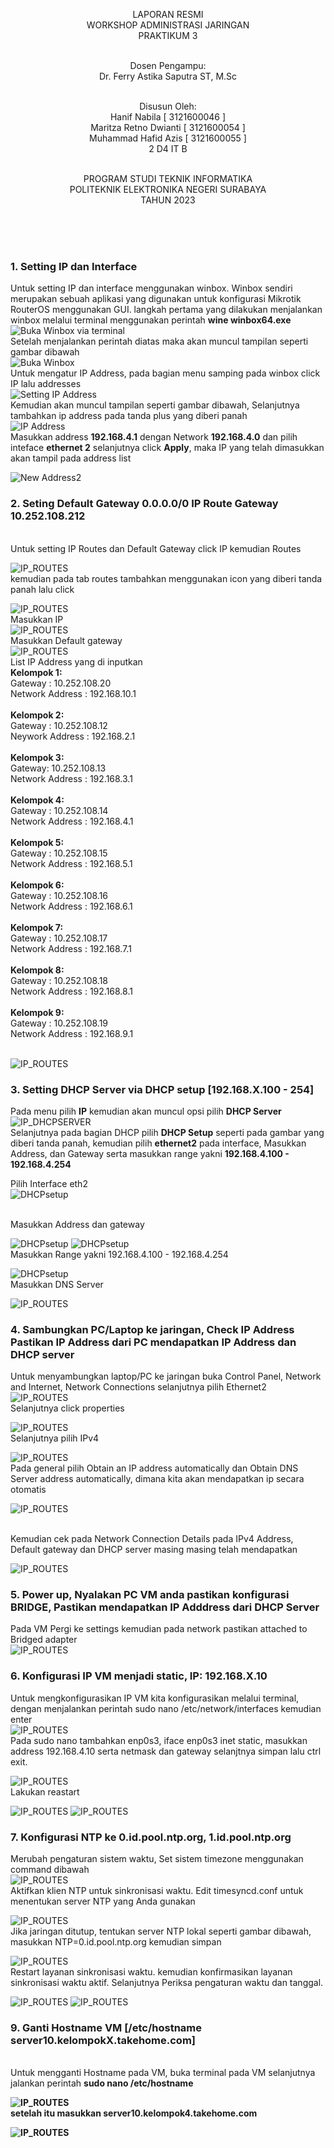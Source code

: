 <p align=center>
LAPORAN RESMI <br>
WORKSHOP ADMINISTRASI JARINGAN </br>
PRAKTIKUM 3<br><br>

<p align=center>
Dosen Pengampu:<br>
Dr. Ferry Astika Saputra ST, M.Sc<br><br>

<p align=center>
Disusun Oleh:<br>
Hanif Nabila [ 3121600046 ]<br>
Maritza Retno Dwianti [ 3121600054 ]<br>
Muhammad Hafid Azis [ 3121600055 ]<br>
2 D4 IT B<br><br>

<p align=center>
PROGRAM STUDI TEKNIK INFORMATIKA<br>
POLITEKNIK ELEKTRONIKA NEGERI SURABAYA<br>
TAHUN 2023
</p>
<br><br><br>

### 1. Setting IP dan Interface
Untuk setting IP dan interface menggunakan winbox. Winbox sendiri merupakan sebuah aplikasi yang digunakan untuk konfigurasi Mikrotik RouterOS menggunakan GUI. langkah pertama yang dilakukan menjalankan winbox melalui terminal menggunakan perintah <b>wine winbox64.exe</b><br>
![Buka Winbox via terminal](Kel4/0.jpeg)
<br>Setelah menjalankan perintah diatas maka akan muncul tampilan seperti gambar dibawah<br>
![Buka Winbox](Kel4/0_1.jpeg)
<br>Untuk mengatur IP Address, pada bagian menu samping pada winbox click IP lalu addresses<br>
![Setting IP Address](Kel4/1.jpeg)
<br>Kemudian akan muncul tampilan seperti gambar dibawah, Selanjutnya tambahkan ip address pada tanda plus yang diberi panah<br>
![IP Address](Kel4/1_2.jpeg)
<br>Masukkan address <b> 192.168.4.1</b> dengan Network <b>192.168.4.0</b> dan pilih inteface <b>ethernet 2</b> selanjutnya click <b>Apply</b>, maka IP yang telah dimasukkan akan tampil pada address list

![New Address2](Kel4/4.jpeg)

### 2. Seting Default Gateway 0.0.0.0/0 IP Route Gateway 10.252.108.212
<br>Untuk setting IP Routes dan Default Gateway click IP kemudian Routes<br>

![IP_ROUTES](Kel4/9.jpeg)
<br>kemudian pada tab routes tambahkan menggunakan icon yang diberi tanda panah lalu click<br>

![IP_ROUTES](Kel4/10.jpeg)
<br> Masukkan IP <br>
![IP_ROUTES](Kel4/11.jpeg)
<br>Masukkan Default gateway<br>
![IP_ROUTES](Kel4/13.jpeg)
<br>
List IP Address yang di inputkan<br>
<b>Kelompok 1: </b><br>
Gateway : 10.252.108.20<br>
Network Address : 192.168.10.1<br><br>
<b>Kelompok 2: </b><br>
Gateway : 10.252.108.12<br>
Neywork Address : 192.168.2.1<br><br>
<b>Kelompok 3: </b><br>
Gateway: 10.252.108.13<br>
Network Address : 192.168.3.1<br><br>
<b>Kelompok 4: </b><br>
Gateway : 10.252.108.14<br>
Network Address : 192.168.4.1<br><br>
<b>Kelompok 5: </b><br>
Gateway : 10.252.108.15<br>
Network Address : 192.168.5.1<br><br>
<b>Kelompok 6: </b><br>
Gateway : 10.252.108.16<br>
Network Address : 192.168.6.1<br><br>
<b>Kelompok 7: </b><br>
Gateway : 10.252.108.17<br>
Network Address : 192.168.7.1<br><br>
<b>Kelompok 8: </b><br>
Gateway : 10.252.108.18<br>
Network Address : 192.168.8.1<br><br>
<b>Kelompok 9: </b><br>
Gateway : 10.252.108.19<br>
Network Address : 192.168.9.1<br><br>

![IP_ROUTES](Kel4/12.jpeg)

### 3. Setting DHCP Server via DHCP setup [192.168.X.100 - 254]
Pada menu pilih <b>IP</b> kemudian akan muncul opsi pilih <b>DHCP Server</b><br>
![IP_DHCPSERVER](Kel4/2_0.jpeg)
<br>Selanjutnya pada bagian DHCP pilih <b>DHCP Setup</b> seperti pada gambar yang diberi tanda panah, kemudian pilih <b>ethernet2</b> pada interface, Masukkan Address, dan Gateway serta masukkan range yakni <b>192.168.4.100 - 192.168.4.254</b></br>

Pilih Interface eth2<br>
![DHCPsetup](Kel4/5.jpeg)

<br>Masukkan Address dan gateway<br>

![DHCPsetup](Kel4/6.jpeg)
![DHCPsetup](Kel4/7.jpeg) 
<br> Masukkan Range yakni 192.168.4.100 - 192.168.4.254<br>

![DHCPsetup](Kel4/22.jpeg)
<br> Masukkan DNS Server</br>

![IP_ROUTES](Kel4/23.jpeg)


### 4. Sambungkan PC/Laptop ke jaringan, Check IP Address Pastikan IP Address dari PC mendapatkan IP Address dan DHCP server
Untuk menyambungkan laptop/PC ke jaringan buka Control Panel, Network and Internet, Network Connections selanjutnya pilih Ethernet2<br>
![IP_ROUTES](Kel4/14.jpeg)
<br>Selanjutnya click properties

![IP_ROUTES](Kel4/15.jpeg)
<br> Selanjutnya pilih IPv4 <br>

![IP_ROUTES](Kel4/16.jpeg)
<br> Pada general pilih Obtain an IP address automatically dan Obtain DNS Server address automatically, dimana kita akan mendapatkan ip secara otomatis <br>

![IP_ROUTES](Kel4/17.jpeg)

<br> Kemudian cek pada Network Connection Details pada IPv4 Address, Default gateway dan DHCP server masing masing telah mendapatkan<br>

![IP_ROUTES](Kel4/18.jpeg)

### 5. Power up, Nyalakan PC VM anda pastikan konfigurasi BRIDGE, Pastikan mendapatkan IP Adddress dari DHCP Server
Pada VM Pergi ke settings kemudian pada network pastikan attached to Bridged adapter<br>
![IP_ROUTES](Kel4/19.jpeg)

### 6. Konfigurasi IP VM menjadi static, IP: 192.168.X.10
Untuk mengkonfigurasikan IP VM kita konfigurasikan melalui terminal, dengan menjalankan perintah sudo nano /etc/network/interfaces kemudian enter<br>
![IP_ROUTES](Kel4/21.jpeg)
<br> Pada sudo nano tambahkan enp0s3, iface enp0s3 inet static, masukkan address 192.168.4.10 serta netmask dan gateway selanjtnya simpan lalu ctrl exit.<br>

![IP_ROUTES](Kel4/20.jpeg)
<br> Lakukan reastart<br>

![IP_ROUTES](Kel4/24.jpeg)
![IP_ROUTES](Kel4/25.jpeg)
### 7. Konfigurasi NTP ke 0.id.pool.ntp.org, 1.id.pool.ntp.org

Merubah pengaturan sistem waktu, Set sistem timezone menggunakan command dibawah<br>
![IP_ROUTES](Kel4/26.jpeg)
<br> Aktifkan klien NTP untuk sinkronisasi waktu. Edit timesyncd.conf untuk menentukan server NTP yang Anda gunakan<br>

![IP_ROUTES](Kel4/27.jpeg)
<br>Jika jaringan ditutup, tentukan server NTP lokal seperti gambar dibawah, masukkan NTP=0.id.pool.ntp.org kemudian simpan<br>

![IP_ROUTES](Kel4/28.jpeg)
<br>Restart layanan sinkronisasi waktu. kemudian konfirmasikan layanan sinkronisasi waktu aktif. Selanjutnya Periksa pengaturan waktu dan tanggal.<br>

![IP_ROUTES](Kel4/29.jpeg)
![IP_ROUTES](Kel4/30.jpeg)

### 9. Ganti Hostname VM [/etc/hostname server10.kelompokX.takehome.com]
<br>Untuk mengganti Hostname pada VM, buka terminal pada VM selanjutnya jalankan perintah <b>sudo nano /etc/hostname<b>

![IP_ROUTES](Kel4/31.jpeg)
<br>setelah itu masukkan <b> server10.kelompok4.takehome.com<b>

![IP_ROUTES](Kel4/32.jpeg)
